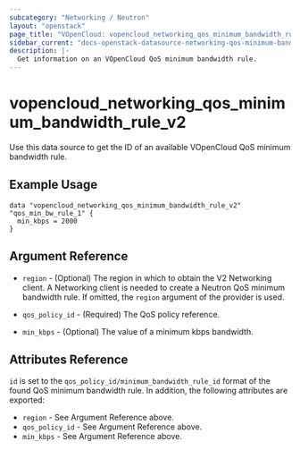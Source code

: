 ```yaml
---
subcategory: "Networking / Neutron"
layout: "openstack"
page_title: "VOpenCloud: vopencloud_networking_qos_minimum_bandwidth_rule_v2"
sidebar_current: "docs-openstack-datasource-networking-qos-minimum-bandwidth-rule-v2"
description: |-
  Get information on an VOpenCloud QoS minimum bandwidth rule.
---
```


# vopencloud\_networking\_qos\_minimum\_bandwidth\_rule\_v2

Use this data source to get the ID of an available VOpenCloud QoS minimum bandwidth rule.

## Example Usage

```hcl
data "vopencloud_networking_qos_minimum_bandwidth_rule_v2" "qos_min_bw_rule_1" {
  min_kbps = 2000
}
```

## Argument Reference

* `region` - (Optional) The region in which to obtain the V2 Networking client.
    A Networking client is needed to create a Neutron QoS minimum bandwidth rule. If omitted, the
    `region` argument of the provider is used.

* `qos_policy_id` - (Required) The QoS policy reference.

* `min_kbps` - (Optional) The value of a minimum kbps bandwidth.


## Attributes Reference

`id` is set to the `qos_policy_id/minimum_bandwidth_rule_id` format of the found QoS minimum bandwidth rule.
In addition, the following attributes are exported:

* `region` - See Argument Reference above.
* `qos_policy_id` - See Argument Reference above.
* `min_kbps` - See Argument Reference above.
